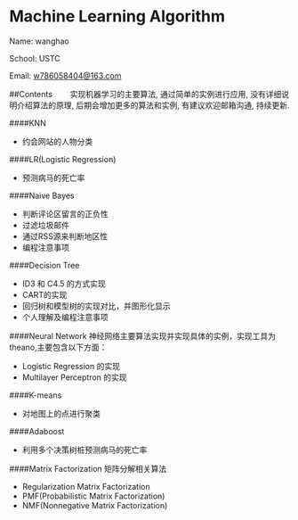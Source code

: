 # Machine Learning Algorithm



Name: wanghao

School: USTC

Email: w786058404@163.com

##Contents
　　实现机器学习的主要算法, 通过简单的实例进行应用, 没有详细说明介绍算法的原理, 后期会增加更多的算法和实例, 有建议欢迎邮箱沟通, 持续更新.

####KNN
- 约会网站的人物分类

####LR(Logistic Regression)
- 预测病马的死亡率


####Naive Bayes
- 判断评论区留言的正负性
- 过滤垃圾邮件
- 通过RSS源来判断地区性
- 编程注意事项

####Decision Tree
- ID3 和 C4.5 的方式实现
- CART的实现
- 回归树和模型树的实现对比，并图形化显示
- 个人理解及编程注意事项


####Neural Network
神经网络主要算法实现并实现具体的实例，实现工具为theano,主要包含以下方面：
- Logistic Regression 的实现
- Multilayer Perceptron 的实现

####K-means
- 对地图上的点进行聚类

####Adaboost
- 利用多个决策树桩预测病马的死亡率


####Matrix Factorization
矩阵分解相关算法
- Regularization Matrix Factorization
- PMF(Probabilistic Matrix Factorization)
- NMF(Nonnegative Matrix Factorization)

